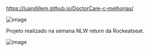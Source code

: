 https://luandillem.github.io/DoctorCare-c-melhorias/


![image](https://user-images.githubusercontent.com/82407700/168166452-604b8490-900c-47f5-8867-cb262be47f15.png)


Projeto realizado na semana NLW return da Rockeatseat.

![image](https://user-images.githubusercontent.com/82407700/168166832-e2665a02-0c49-497b-b38f-d5901aa615e7.png)

